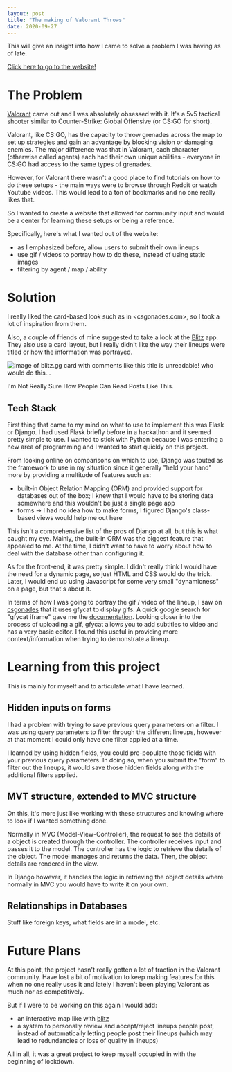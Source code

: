 ```yaml
---
layout: post
title: "The making of Valorant Throws"
date: 2020-09-27
---
```


This will give an insight into how I came to solve a problem I was having as of late.

[Click here to go to the website!](https://valorant-throws.herokuapp.com/) 

# The Problem
[Valorant](playvalorant.com) came out and I was absolutely obsessed with it. It's a 5v5 tactical shooter similar to Counter-Strike: Global Offensive (or CS:GO for short). 

Valorant, like CS:GO, has the capacity to throw grenades across the map to set up strategies and gain an advantage by blocking vision or damaging enemies. The major difference was that in Valorant, each character (otherwise called agents) each had their own unique abilities - everyone in CS:GO had access to the same types of grenades. 

However, for Valorant there wasn't a good place to find tutorials on how to do these setups - the main ways were to browse through Reddit or watch Youtube videos. This would lead to a ton of bookmarks and no one really likes that.

So I wanted to create a website that allowed for community input and would be a center for learning these setups or being a reference. 

Specifically, here's what I wanted out of the website:
- as I emphasized before, allow users to submit their own lineups
- use gif / videos to portray how to do these, instead of using static images
- filtering by agent / map / ability

# Solution

I really liked the card-based look such as in <csgonades.com>, so I took a lot of inspiration from them. 

Also, a couple of friends of mine suggested to take a look at the [Blitz](blitz.gg) app. They also use a card layout, but I really didn't like the way their lineups were titled or how the information was portrayed.

![image of blitz.gg card with comments like this title is unreadable! who would do this...](/assets/images/blitzgg.JPG)

I'm Not Really Sure How People Can Read Posts Like This.

## Tech Stack

First thing that came to my mind on what to use to implement this was Flask or Django. I had used Flask briefly before in a hackathon and it seemed pretty simple to use. I wanted to stick with Python because I was entering a new area of programming and I wanted to start quickly on this project.

From looking online on comparisons on which to use, Django was touted as the framework to use in my situation since it generally "held your hand" more by providing a multitude of features such as: 
- built-in Object Relation Mapping (ORM) and provided support for databases out of the box; I knew that I would have to be storing data somewhere and this wouldn't be just a single page app
- forms -> I had no idea how to make forms, I figured Django's class-based views would help me out here

This isn't a comprehensive list of the pros of Django at all, but this is what caught my eye. Mainly, the built-in ORM was the biggest feature that appealed to me. At the time, I didn't want to have to worry about how to deal with the database other than configuring it.

As for the front-end, it was pretty simple. I didn't really think I would have the need for a dynamic page, so just HTML and CSS would do the trick. Later, I would end up using Javascript for some very small "dynamicness" on a page, but that's about it. 

In terms of how I was going to portray the gif / video of the lineup, I saw on [csgonades](csgonades.com) that it uses gfycat to display gifs. A quick google search for "gfycat iframe" gave me the [documentation](https://developers.gfycat.com/iframe/). Looking closer into the process of uploading a gif, gfycat allows you to add subtitles to video and has a very basic editor. I found this useful in providing more context/information when trying to demonstrate a lineup.

# Learning from this project

This is mainly for myself and to articulate what I have learned.

## Hidden inputs on forms
I had a problem with trying to save previous query parameters on a filter. I was using query parameters to filter through the different lineups, however at that moment I could only have one filter applied at a time.

I learned by using hidden fields, you could pre-populate those fields with your previous query parameters. In doing so, when you submit the "form" to filter out the lineups, it would save those hidden fields along with the additional filters applied.

## MVT structure, extended to MVC structure
On this, it's more just like working with these structures and knowing where to look if I wanted something done.

Normally in MVC (Model-View-Controller), the request to see the details of a object is created through the controller. The controller receives input and passes it to the model. The controller has the logic to retrieve the details of the object. The model manages and returns the data. Then, the object details are rendered in the view. 

In Django however, it handles the logic in retrieving the object details where normally in MVC you would have to write it on your own.

## Relationships in Databases

Stuff like foreign keys, what fields are in a model, etc.

# Future Plans

At this point, the project hasn't really gotten a lot of traction in the Valorant community. Have lost a bit of motivation to keep making features for this when no one really uses it and lately I haven't been playing Valorant as much nor as competitively. 

But if I were to be working on this again I would add:
- an interactive map like with [blitz](https://blitz.gg/valorant/maps/ascent)
- a system to personally review and accept/reject lineups people post, instead of automatically letting people post their lineups (which may lead to redundancies or loss of quality in lineups)

All in all, it was a great project to keep myself occupied in with the beginning of lockdown. 